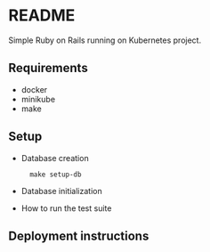 # README

Simple Ruby on Rails running on Kubernetes project.

## Requirements

- docker
- minikube
- make

## Setup

- Database creation

		make setup-db

- Database initialization


- How to run the test suite

## Deployment instructions
